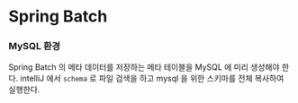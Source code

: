 # Spring Batch

### MySQL 환경
Spring Batch 의 메타 데이터를 저장하는 메타 테이블을 MySQL 에 미리 생성해야 한다.
intelliJ 에서 `schema` 로 파일 검색을 하고 mysql 을 위한 스키마를 전체 복사하여 실행한다.
